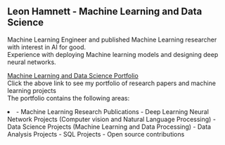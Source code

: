 ## Leon Hamnett - Machine Learning and Data Science

Machine Learning Engineer and published Machine Learning researcher with interest in AI for good. 
<br> Experience with deploying Machine learning models and designing deep neural networks.

[Machine Learning and Data Science Portfolio](https://lhamnett.github.io/)
<br> Click the above link to see my portfolio of research papers and machine learning projects
<br> The portfolio contains the following areas:
<li>
-  Machine Learning Research Publications
-  Deep Learning Neural Network Projects (Computer vision and Natural Language Processing)
-  Data Science Projects (Machine Learning and Data Processing)
-  Data Analysis Projects
-  SQL Projects
-  Open source contributions
</li>

